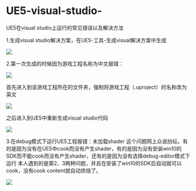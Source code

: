 # UE5-visual-studio-
UE5在visual studio上运行的常见错误以及解决方法

1.生成visual studio解决方案，在UE5-工具-生成visual解决方案中生成

![](https://github.com/yclzy/UE5-visual-studio-/blob/main/images/%E7%94%9F%E6%88%90visual%20studio%E8%A7%A3%E5%86%B3%E6%96%B9%E6%A1%88new.png)

2.第一次生成的时候因为游戏工程名称为中文报错：

![](https://github.com/yclzy/UE5-visual-studio-/blob/main/images/%E4%B8%AD%E6%96%87%E5%90%8D%E7%A7%B0%E6%8A%A5%E9%94%99.png)

  首先进入到该游戏工程所在的文件夹，强制将游戏工程（.uproject）的名称改为英文
  
![](https://github.com/yclzy/UE5-visual-studio-/blob/main/images/%E4%B8%AD%E6%96%87%E5%90%8D%E7%A7%B0%E6%8A%A5%E9%94%99%E8%A7%A3%E5%86%B3%E6%96%B9%E6%A1%88.png)

  之后进入到UE5中重新生成visual studio代码
  
![](https://github.com/yclzy/UE5-visual-studio-/blob/main/images/%E4%B8%AD%E6%96%87%E5%90%8D%E7%A7%B0%E6%8A%A5%E9%94%99%E8%A7%A3%E5%86%B3%E6%96%B9%E6%A1%882.png)

3.在debug模式下运行UE5工程报错：未加载shader
  这个问题网上众说纷纭，有的是因为没有在UE5中cook而没有产生shader，有的是因为没有安装win10的SDK而不能cook而没有产生shader，还有的是因为没有选择debug-editor模式下运行
  本人遇到的是第2、3两种问题，并且在安装了win10的SDK后自动就可以cook，没有cook content就自动烘焙了。
  
![](https://github.com/yclzy/UE5-visual-studio-/blob/main/images/%E6%9C%AA%E5%8A%A0%E8%BD%BDshader%E6%8A%A5%E9%94%99.png)
  
  
